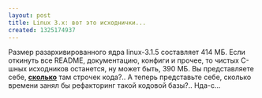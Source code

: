 ```yaml
---
layout: post
title: Linux 3.x: вот это исходнички...
created: 1325174937
---
```

Размер разархивированного ядра linux-3.1.5 составляет 414 МБ. Если откинуть все README, документацию, конфиги и прочее, то чистых C-шных исходников останется, ну может быть, 390 МБ. Вы представляете себе, **<ins>сколько</ins>** там строчек кода?.. А теперь представьте себе, сколько времени занял бы рефакторинг такой кодовой базы?.. Нда-с...

